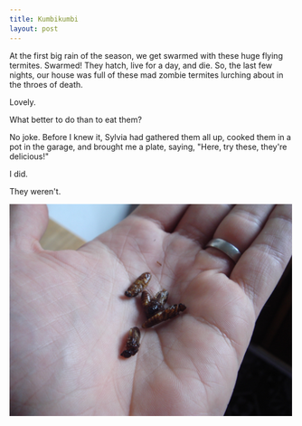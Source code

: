 ```yaml
---
title: Kumbikumbi
layout: post
---
```

At the first big rain of the season, we get swarmed with these huge flying termites. Swarmed! They hatch, live for a day, and die. So, the last few nights, our house was full of these mad zombie termites lurching about in the throes of death.

Lovely.

What better to do than to eat them?

No joke. Before I knew it, Sylvia had gathered them all up, cooked them in a pot in the garage, and brought me a plate, saying, "Here, try these, they're delicious!"

I did.

They weren't.

<img src="/images/2008/01/30/a-handful-of-fried-kumbikumbi.jpg" alt="A handful of fried kumbikumbi" border="0" width="500" height="375" />
